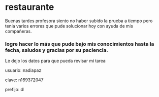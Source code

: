 # restaurante

Buenas tardes profesora siento no haber subido la prueba a tiempo pero tenia varios errores que pude solucionar 
hoy con ayuda de mis compañeras.

### logre hacer lo más que pude bajo mis conocimientos hasta la fecha, saludos y gracias por su paciencia.

Le dejo los datos para que pueda revisar mi tarea

usuario: nadiapaz

clave: n169372047

prefijo: dl
